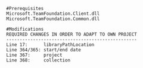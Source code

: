 	#Prerequisites
	Microsoft.TeamFoundation.Client.dll
	Microsoft.TeamFoundation.Common.dll
	
	#Modifications
	REQUIRED CHANGES IN ORDER TO ADAPT TO OWN PROJECT
    ------------------------------------------------- 
	Line 17:      libraryPathLocation
    Line 364/365: start/end date
    Line 367:     project
    Line 368:     collection